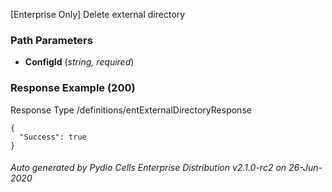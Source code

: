 






 
[Enterprise Only] Delete external directory  


### Path Parameters

 - **ConfigId** (_string, required_) 




### Response Example (200)
Response Type /definitions/entExternalDirectoryResponse

```
{
  "Success": true
}
```




###### Auto generated by Pydio Cells Enterprise Distribution v2.1.0-rc2 on 26-Jun-2020
